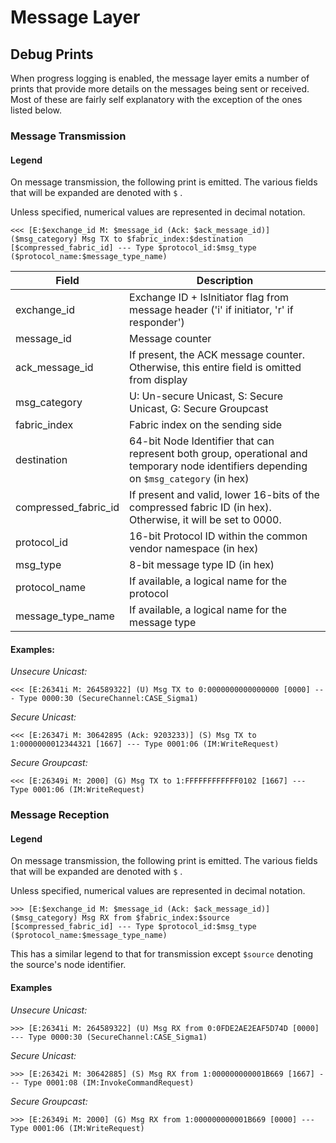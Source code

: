 # Message Layer

## Debug Prints

When progress logging is enabled, the message layer emits a number of prints
that provide more details on the messages being sent or received. Most of these
are fairly self explanatory with the exception of the ones listed below.

### Message Transmission

#### Legend

On message transmission, the following print is emitted. The various fields that
will be expanded are denoted with `$` .

Unless specified, numerical values are represented in decimal notation.

```
<<< [E:$exchange_id M: $message_id (Ack: $ack_message_id)] ($msg_category) Msg TX to $fabric_index:$destination [$compressed_fabric_id] --- Type $protocol_id:$msg_type ($protocol_name:$message_type_name)
```

| Field                | Description                                                                                                                            |
| -------------------- | -------------------------------------------------------------------------------------------------------------------------------------- |
| exchange_id          | Exchange ID + IsInitiator flag from message header ('i' if initiator, 'r' if responder')                                               |
| message_id           | Message counter                                                                                                                        |
| ack_message_id       | If present, the ACK message counter. Otherwise, this entire field is omitted from display                                              |
| msg_category         | U: Un-secure Unicast, S: Secure Unicast, G: Secure Groupcast                                                                           |
| fabric_index         | Fabric index on the sending side                                                                                                       |
| destination          | 64-bit Node Identifier that can represent both group, operational and temporary node identifiers depending on `$msg_category` (in hex) |
| compressed_fabric_id | If present and valid, lower 16-bits of the compressed fabric ID (in hex). Otherwise, it will be set to 0000.                           |
| protocol_id          | 16-bit Protocol ID within the common vendor namespace (in hex)                                                                         |
| msg_type             | 8-bit message type ID (in hex)                                                                                                         |
| protocol_name        | If available, a logical name for the protocol                                                                                          |
| message_type_name    | If available, a logical name for the message type                                                                                      |

#### Examples:

_Unsecure Unicast:_

```
<<< [E:26341i M: 264589322] (U) Msg TX to 0:0000000000000000 [0000] --- Type 0000:30 (SecureChannel:CASE_Sigma1)
```

_Secure Unicast:_

```
<<< [E:26347i M: 30642895 (Ack: 9203233)] (S) Msg TX to 1:0000000012344321 [1667] --- Type 0001:06 (IM:WriteRequest)
```

_Secure Groupcast:_

```
<<< [E:26349i M: 2000] (G) Msg TX to 1:FFFFFFFFFFFF0102 [1667] --- Type 0001:06 (IM:WriteRequest)
```

### Message Reception

#### Legend

On message transmission, the following print is emitted. The various fields that
will be expanded are denoted with `$` .

Unless specified, numerical values are represented in decimal notation.

```
>>> [E:$exchange_id M: $message_id (Ack: $ack_message_id)] ($msg_category) Msg RX from $fabric_index:$source [$compressed_fabric_id] --- Type $protocol_id:$msg_type ($protocol_name:$message_type_name)
```

This has a similar legend to that for transmission except `$source` denoting the
source's node identifier.

#### Examples

_Unsecure Unicast:_

```
>>> [E:26341i M: 264589322] (U) Msg RX from 0:0FDE2AE2EAF5D74D [0000] --- Type 0000:30 (SecureChannel:CASE_Sigma1)
```

_Secure Unicast:_

```
>>> [E:26342i M: 30642885] (S) Msg RX from 1:000000000001B669 [1667] --- Type 0001:08 (IM:InvokeCommandRequest)
```

_Secure Groupcast:_

```
>>> [E:26349i M: 2000] (G) Msg RX from 1:000000000001B669 [0000] --- Type 0001:06 (IM:WriteRequest)
```
